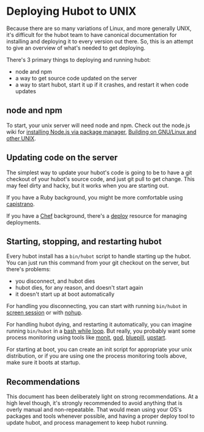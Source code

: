 # Deploying Hubot to UNIX

Because there are so many variations of Linux, and more generally UNIX, it's difficult for the hubot team to have canonical documentation for installing and deploying it to every version out there. So, this is an attempt to give an overview of what's needed to get deploying.

There's 3 primary things to deploying and running hubot:

* node and npm
* a way to get source code updated on the server
* a way to start hubot, start it up if it crashes, and restart it when code updates

## node and npm

To start, your unix server will need node and npm. Check out the node.js wiki for [installing Node.js via package manager](https://github.com/joyent/node/wiki/Installing-Node.js-via-package-manager), [Building on GNU/Linux and other UNIX](https://github.com/joyent/node/wiki/Installation#building-on-gnulinux-and-other-unix).

## Updating code on the server

The simplest way to update your hubot's code is going to be to have a git checkout of your hubot's source code, and just git pull to get change. This may feel dirty and hacky, but it works when you are starting out.

If you have a Ruby background, you might be more comfortable using [capistrano](https://github.com/capistrano/capistrano).

If you have a [Chef](http://www.opscode.com/chef/) background, there's a [deploy](http://docs.opscode.com/resource_deploy.html) resource for managing deployments.

## Starting, stopping, and restarting hubot

Every hubot install has a `bin/hubot` script to handle starting up the hubot. You can just run this command from your git checkout on the server, but there's problems:

* you disconnect, and hubot dies
* hubot dies, for any reason, and doesn't start again
* it doesn't start up at boot automatically

For handling you disconnecting, you can start with running `bin/hubot` in [screen session](http://www.gnu.org/software/screen/) or with [nohup](http://linux.die.net/man/1/nohup).

For handling hubot dying, and restarting it automatically, you can imagine running `bin/hubot` in a [bash while loop](http://tldp.org/HOWTO/Bash-Prog-Intro-HOWTO-7.html#ss7.3). But really, you probably want some process monitoring using tools like [monit](http://mmonit.com/monit/), [god](http://godrb.com/), [bluepill](https://github.com/arya/bluepill), [upstart](http://upstart.ubuntu.com/).

For starting at boot, you can create an init script for appropriate your unix distribution, or if you are using one the process monitoring tools above, make sure it boots at startup.

## Recommendations

This document has been deliberately light on strong recommendations. At a high level though, it's strongly recommended to avoid anything that is overly manual and non-repeatable. That would mean using your OS's packages and tools whenever possible, and having a proper deploy tool to update hubot, and process management to keep hubot running.
